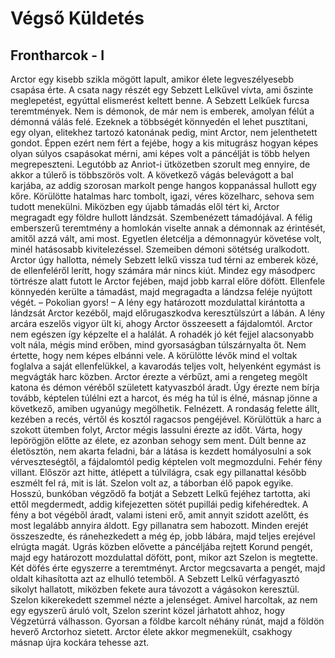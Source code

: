 # Végső Küldetés

## Frontharcok - I

Arctor egy kisebb szikla mögött lapult, amikor élete legveszélyesebb csapása érte. A csata nagy részét egy Sebzett Lelkűvel vívta, ami őszinte meglepetést, egyúttal elismerést keltett benne.
A Sebzett Lelkűek furcsa teremtmények. Nem is démonok, de már nem is emberek, amolyan félút a démonná válás felé. Ezeknek a többségét könnyedén el lehet pusztítani, egy olyan, elitekhez tartozó katonának pedig, mint Arctor, nem jelenthetett gondot. Éppen ezért nem fért a fejébe, hogy a kis mitugrász hogyan képes olyan súlyos csapásokat mérni, ami képes volt a páncélját is több helyen megrepeszteni. Legutóbb az Anriot-i ütközetben szorult meg ennyire, de akkor a túlerő is többszörös volt.
A következő vágás belevágott a bal karjába, az addig szorosan markolt penge hangos koppanással hullott egy kőre. Körülötte hatalmas harc tombolt, igazi, véres közelharc, sehova sem tudott menekülni. Miközben egy újabb támadás elől tért ki, Arctor megragadt egy földre hullott lándzsát. Szembenézett támadójával.
A félig emberszerű teremtmény a homlokán viselte annak a démonnak az érintését, amitől azzá vált, ami most. Egyetlen életcélja a démonnagyúr követése volt, minél hatásosabb kivitelezéssel. Szemeiben démoni sötétség uralkodott. Arctor úgy hallotta, némely Sebzett lelkű vissza tud térni az emberek közé, de ellenfeléről lerítt, hogy számára már nincs kiút.
Mindez egy másodperc törtrésze alatt futott le Arctor fejében, majd jobb karral előre döfött. Ellenfele könnyedén kerülte a támadást, majd megragadta a lándzsa feléje nyújtott végét. – Pokolian gyors! – A lény egy határozott mozdulattal kirántotta a lándzsát Arctor kezéből, majd előrugaszkodva keresztülszúrt a lábán. A lény arcára eszelős vigyor ült ki, ahogy Arctor összeesett a fájdalomtól.
Arctor nem egészen így képzelte el a halálát. A rohadék jó két fejjel alacsonyabb volt nála, mégis mind erőben, mind gyorsaságban túlszárnyalta őt. Nem értette, hogy nem képes elbánni vele. A körülötte lévők mind el voltak foglalva a saját ellenfelükkel, a kavarodás teljes volt, helyenként egymást is megvágták harc közben. Arctor érezte a vérbűzt, ami a rengeteg megölt katona és démon véréből született katyvaszból áradt. Úgy érezte nem bírja tovább, képtelen túlélni ezt a harcot, és még ha túl is élné, másnap jönne a következő, amiben ugyanúgy megölhetik.
Felnézett. A rondaság felette állt, kezében a recés, vértől és kosztól ragacsos pengéjével. Körülöttük a harc a szokott ütemben folyt, Arctor mégis lassulni érezte az időt. Várta, hogy lepörögjön előtte az élete, ez azonban sehogy sem ment. Dúlt benne az életösztön, nem akarta feladni, bár a látása is kezdett homályosulni a sok vérveszteségtől, a fájdalomtól pedig képtelen volt megmozdulni.
Fehér fény villant. Először azt hitte, átlépett a túlvilágra, csak egy pillanattal később eszmélt fel rá, mit is lát. Szelon volt az, a táborban élő papok egyike. Hosszú, bunkóban végződő fa botját a Sebzett Lelkű fejéhez tartotta, aki ettől megdermedt, addig kifejezetten sötét pupillái pedig kifehéredtek. A fény a bot végéből áradt, valami isteni erő, amit annyit szidott azelőtt, és most legalább annyira áldott.
Egy pillanatra sem habozott. Minden erejét összeszedte, és ránehezkedett a még ép, jobb lábára, majd teljes erejével elrúgta magát. Ugrás közben elővette a páncéljába rejtett Korund pengét, majd egy határozott mozdulattal döfött, pont, mikor azt Szelon is megtette.
Két döfés érte egyszerre a teremtményt. Arctor megcsavarta a pengét, majd oldalt kihasította azt az elhulló tetemből.
A Sebzett Lelkű vérfagyasztó sikolyt hallatott, miközben fekete aura távozott a vágásokon keresztül. Szelon kikerekedett szemmel nézte a jelenséget. Amivel harcoltak, az nem egy egyszerű áruló volt, Szelon szerint közel járhatott ahhoz, hogy Végzetúrrá válhasson. Gyorsan a földbe karcolt néhány rúnát, majd a földön heverő Arctorhoz sietett.
Arctor élete akkor megmenekült, csakhogy másnap újra kockára tehesse azt.
